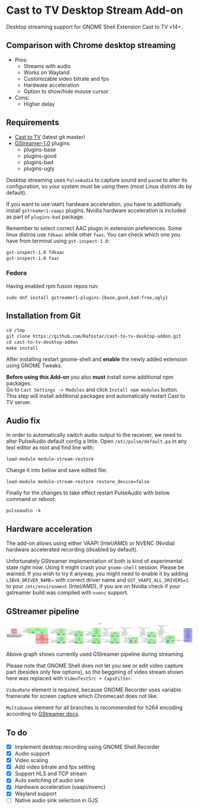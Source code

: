 # Cast to TV Desktop Stream Add-on
Desktop streaming support for GNOME Shell Extension Cast to TV v14+.

## Comparison with Chrome desktop streaming
* Pros:
  * Streams with audio
  * Works on Wayland
  * Customizable video bitrate and fps
  * Hardware acceleration
  * Option to show/hide mouse cursor
* Cons:
  * Higher delay

## Requirements
* [Cast to TV](https://github.com/Rafostar/gnome-shell-extension-cast-to-tv) (latest git master)
* [GStreamer-1.0](https://gstreamer.freedesktop.org) plugins:
  * plugins-base
  * plugins-good
  * plugins-bad
  * plugins-ugly

Desktop streaming uses `PulseAudio` to capture sound and `pacmd` to alter its configuration, so your system must be using them (most Linux distros do by default).

If you want to use `VAAPI` hardware acceleration, you have to additionally install `gstreamer1-vaapi` plugins. Nvidia hardware acceleration is included as part of `plugins-bad` package.

Remember to select correct AAC plugin in extension preferences. Some linux distros use `fdkaac` while other `faac`. You can check which one you have from terminal using `gst-inspect-1.0`:
```
gst-inspect-1.0 fdkaac
gst-inspect-1.0 faac
```

### Fedora
Having enabled rpm fusion repos run:
```
sudo dnf install gstreamer1-plugins-{base,good,bad-free,ugly}
```

## Installation from Git
```
cd /tmp
git clone https://github.com/Rafostar/cast-to-tv-desktop-addon.git
cd cast-to-tv-desktop-addon
make install
```
After installing restart gnome-shell and **enable** the newly added extension using GNOME Tweaks.

**Before using this Add-on** you also **must** install some additional npm packages.<br>
Go to `Cast Settings -> Modules` and click `Install npm modules` button.<br>
This step will install additional packages and automatically restart Cast to TV server.

## Audio fix
In order to automatically switch audio output to the receiver, we need to alter PulseAudio default config a little.
Open `/etc/pulse/default.pa` in any text editor as root and find line with:
```
load-module module-stream-restore
```
Change it into below and save edited file:
```
load-module module-stream-restore restore_device=false
```

Finally for the changes to take effect restart PulseAudio with below command or reboot:
```
pulseaudio -k
```

## Hardware acceleration
The add-on allows using either VAAPI (Intel/AMD) or NVENC (Nvidia) hardware accelerated recording (disabled by default).

Unfortunately GStreamer implementation of both is kind of experimental state right now. Using it might crash your `gnome-shell` session. Please be warned. If you wish to try it anyway, you might need to enable it by adding `LIBVA_DRIVER_NAME=` with correct driver name and `GST_VAAPI_ALL_DRIVERS=1` to your `/etc/environment` (Intel/AMD), if you are on Nvidia check if your gstreamer build was compiled with `nvenc` support.

## GStreamer pipeline
<p align="center">
<img src="https://raw.githubusercontent.com/Rafostar/cast-to-tv-desktop-addon/master/test/pipeline.png">
</p>

Above graph shows currently used GStreamer pipeline during streaming.

Please note that GNOME Shell does not let you see or edit video capture part (besides only few options), so the beggining of video stream shown here was replaced with `VideoTestSrc + CapsFilter`.

`VideoRate` element is required, because GNOME Recorder uses variable framerate for screen capture which Chromecast does not like.

`MultiQueue` element for all branches is recommended for h264 encoding according to [GStreamer docs](https://gstreamer.freedesktop.org/documentation/x264/index.html).

## To do
- [X] Implement desktop recording using GNOME Shell.Recorder
- [X] Audio support
- [X] Video scaling
- [X] Add video bitrate and fps setting
- [X] Support HLS and TCP stream
- [X] Auto switching of audio sink
- [X] Hardware acceleration (vaapi/nvenc)
- [X] Wayland support
- [ ] Native audio sink selection in GJS
